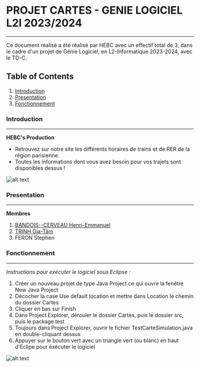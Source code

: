 # PROJET CARTES - GENIE LOGICIEL L2I 2023/2024
***
Ce document réalisé a été réalisé par HEBC avec un effectif total de 3, dans le cadre d'un projet de Génie Logiciel, en L2-Informatique 2023-2024, avec le TD-C.

## Table of Contents
1. [Introduction](#introduction)
2. [Presentation](#presentation)
3. [Fonctionnement](#fonctionnement)
### Introduction
***
**HEBC's Production**
- Retrouvez sur notre site les différents horaires de trains et de RER de la région parisienne.
- Toutes les informations dont vous avez besoin pour vos trajets sont disponibles dessus !

![alt text](https://upload.wikimedia.org/wikipedia/commons/4/47/China-Sichuan.png)

### Presentation
***

**Membres**
1. [BANDOIS--CERVEAU Henri-Emmanuel](https://github.com/Goboun)
2. [TRINH Gia-Tâm](https://github.com/agent1999)
3. FERON Stephen

### Fonctionnement
***
*Instructions pour exécuter le logiciel sous Eclipse :*
1. Créer un nouveau projet de type Java Project ce qui ouvre la fenêtre New Java Project
2. Décocher la case Use default location et mettre dans Location le chemin du dossier Cartes
3. Cliquer en bas sur Finish
4. Dans Project Explorer, dérouler le dossier Cartes, puis le dossier src, puis le package test
5. Toujours dans Project Explorer, ouvrir le fichier TestCarteSimulation.java en double-cliquant dessus
6. Appuyer sur le bouton vert avec un triangle vert (ou blanc) en haut d'Eclipe pour éxécuter le logiciel

![alt text](https://static.vecteezy.com/system/resources/thumbnails/015/081/537/small_2x/poker-playing-cards-3d-rendering-isometric-icon-png.png)
